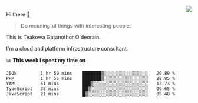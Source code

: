 <img align="right" src="https://github-readme-stats.vercel.app/api?username=Teakowa&show_icons=true&icon_color=2f80ed&text_color=718096&bg_color=ffffff&hide_title=true" />

Hi there 👋

> Do meaningful things with interesting people.

This is Teakowa Gatanothor O'deorain.

I'm a cloud and platform infrastructure consultant.

📊 **This week I spent my time on**
<!--START_SECTION:waka-->
```text
JSON         1 hr 59 mins    ███████▒░░░░░░░░░░░░░░░░░   29.89 % 
PHP          1 hr 55 mins    ███████▒░░░░░░░░░░░░░░░░░   28.85 % 
YAML         51 mins         ███▒░░░░░░░░░░░░░░░░░░░░░   12.73 % 
TypeScript   38 mins         ██▒░░░░░░░░░░░░░░░░░░░░░░   09.65 % 
JavaScript   21 mins         █▒░░░░░░░░░░░░░░░░░░░░░░░   05.48 % 
```
<!--END_SECTION:waka-->
